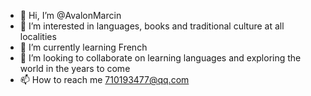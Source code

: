 - 👋 Hi, I’m @AvalonMarcin
- 👀 I’m interested in languages, books and traditional culture at all localities
- 🌱 I’m currently learning French
- 💞️ I’m looking to collaborate on learning languages and exploring the world in the years to come
- 📫 How to reach me 710193477@qq.com

<!---
AvalonMarcin/AvalonMarcin is a ✨ special ✨ repository because its `README.md` (this file) appears on your GitHub profile.
You can click the Preview link to take a look at your changes.
--->
